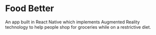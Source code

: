 # Food Better

An app built in React Native which implements Augmented Reality technology to help people shop for groceries while on a restrictive diet.

